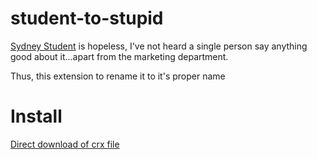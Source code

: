 student-to-stupid
==================

[Sydney Student](http://sydney.edu.au/current_students/student_administration/sydney_student.shtml) is hopeless, I've not heard a single person say anything good about it...apart from the marketing department.

Thus, this extension to rename it to it's proper name


Install
========
[Direct download of crx file](https://github.com/harrisony/student-to-stupid/blob/master/StudentToStupid.crx?raw=true)
